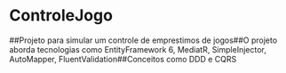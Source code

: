 # ControleJogo
##Projeto para simular um controle de emprestimos de jogos##O projeto aborda tecnologias como EntityFramework 6, MediatR, SimpleInjector, AutoMapper, FluentValidation##Conceitos como DDD e CQRS
